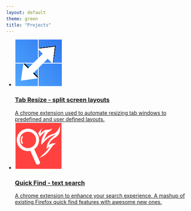 ```yaml
---
layout: default
theme: green
title: "Projects"
---
```

<ul>
	<li>
		<a href="../tab-resize-2-dot-0-split-screen-layouts/" class="project-wrapper">
			<div class="project">
				<img class="project-icon" src="../images/icon128.png"></img>
				<div class="project-info">
					<h3 class="project-title"><span>Tab Resize - split screen layouts</span></h3>
					<div class="project-description">A chrome extension used to automate resizing tab windows to predefined and user defined layouts.</div>
				</div>
			</div>
		</a>
	</li>
	<li>
		<a href="../quick-find-text-search/" class="project-wrapper">
			<div class="project">
				<img class="project-icon" src="../images/quickFind/icon128.png"></img>
				<div class="project-info">
					<h3 class="project-title"><span>Quick Find - text search</span></h3>
					<div class="project-description">A chrome extension to enhance your search experience. A mashup of existing Firefox quick find features with awesome new ones.</div>
				</div>
			</div>
		</a>
	</li>
</ul>